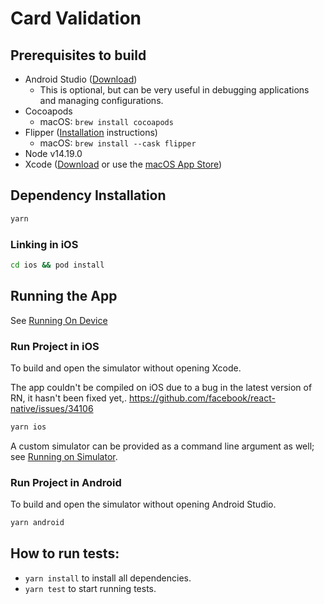 # Card Validation

## Prerequisites to build

- Android Studio ([Download](https://developer.android.com/studio))
  - This is optional, but can be very useful in debugging applications and managing configurations.
- Cocoapods
  - macOS: `brew install cocoapods`
- Flipper ([Installation](https://fbflipper.com/docs/getting-started/index#installation) instructions)
  - macOS: `brew install --cask flipper`
- Node v14.19.0
- Xcode ([Download](https://developer.apple.com/xcode/) or use the [macOS App Store](https://apps.apple.com/us/app/xcode/id497799835?mt=12))

## Dependency Installation

```bash
yarn
```

### Linking in iOS

```bash
cd ios && pod install
```

## Running the App

See [Running On Device](https://reactnative.dev/docs/running-on-device)

### Run Project in iOS

To build and open the simulator without opening Xcode.

 The app couldn't be compiled on iOS due to a bug in the latest version of RN, it hasn't been fixed yet,.
https://github.com/facebook/react-native/issues/34106

```bash
yarn ios
```

A custom simulator can be provided as a command line argument as well; see [Running on Simulator](https://reactnative.dev/docs/running-on-simulator-ios).

### Run Project in Android

To build and open the simulator without opening Android Studio.

```bash
yarn android
```

## How to run tests:
- `yarn install` to install all dependencies.
- `yarn test` to start running tests.